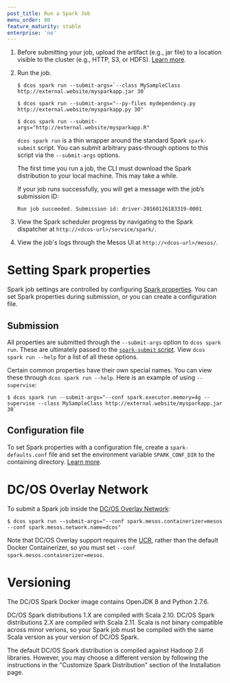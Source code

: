 ```yaml
---
post_title: Run a Spark Job
menu_order: 80
feature_maturity: stable
enterprise: 'no'
---
```

1.  Before submitting your job, upload the artifact (e.g., jar file)
    to a location visible to the cluster (e.g., HTTP, S3, or HDFS). [Learn more][13].

1.  Run the job.

        $ dcos spark run --submit-args=`--class MySampleClass http://external.website/mysparkapp.jar 30`

        $ dcos spark run --submit-args="--py-files mydependency.py http://external.website/mysparkapp.py 30"

        $ dcos spark run --submit-args="http://external.website/mysparkapp.R"

    `dcos spark run` is a thin wrapper around the standard Spark `spark-submit` script. You can submit arbitrary pass-through options to this script via the `--submit-args` options.

	The first time you run a job, the CLI must download the Spark distribution to your local machine. This may take a while.

	If your job runs successfully, you will get a message with the job’s submission ID:

        Run job succeeded. Submission id: driver-20160126183319-0001

1.  View the Spark scheduler progress by navigating to the Spark dispatcher at `http://<dcos-url>/service/spark/`.

1.  View the job's logs through the Mesos UI at `http://<dcos-url>/mesos/`.

# Setting Spark properties

Spark job settings are controlled by configuring [Spark properties][14]. You can set Spark properties during submission, or you can create a configuration file.

## Submission

All properties are submitted through the `--submit-args` option to `dcos spark run`. These are ultimately passed to the [`spark-submit` script][13].  View `dcos spark run --help` for a list of all these options.

Certain common properties have their own special names. You can view these through `dcos spark run --help`. Here is an example of using `--supervise`:

    $ dcos spark run --submit-args="--conf spark.executor.memory=4g --supervise --class MySampleClass http://external.website/mysparkapp.jar 30`

## Configuration file

To set Spark properties with a configuration file, create a
`spark-defaults.conf` file and set the environment variable
`SPARK_CONF_DIR` to the containing directory. [Learn more][15].

# DC/OS Overlay Network

To submit a Spark job inside the [DC/OS Overlay Network][16]:

    $ dcos spark run --submit-args="--conf spark.mesos.containerizer=mesos --conf spark.mesos.network.name=dcos"

Note that DC/OS Overlay support requires the [UCR][17], rather than
the default Docker Containerizer, so you must set `--conf spark.mesos.containerizer=mesos`.

# Versioning

The DC/OS Spark Docker image contains OpenJDK 8 and Python 2.7.6.

DC/OS Spark distributions 1.X are compiled with Scala 2.10.  DC/OS Spark distributions 2.X are compiled with Scala 2.11.  Scala is not binary compatible across minor verions, so your Spark job must be compiled with the same Scala version as your version of DC/OS Spark.

The default DC/OS Spark distribution is compiled against Hadoop 2.6 libraries.  However, you may choose a different version by following the instructions in the "Customize Spark Distribution" section of the Installation page.


[13]: http://spark.apache.org/docs/latest/submitting-applications.html
[14]: http://spark.apache.org/docs/latest/configuration.html#spark-properties
[15]: http://spark.apache.org/docs/latest/configuration.html#overriding-configuration-directory
[16]: https://dcos.io/docs/overview/design/overlay/
[17]: https://dcos.io/docs/1.9/deploying-services/containerizers/ucr/
